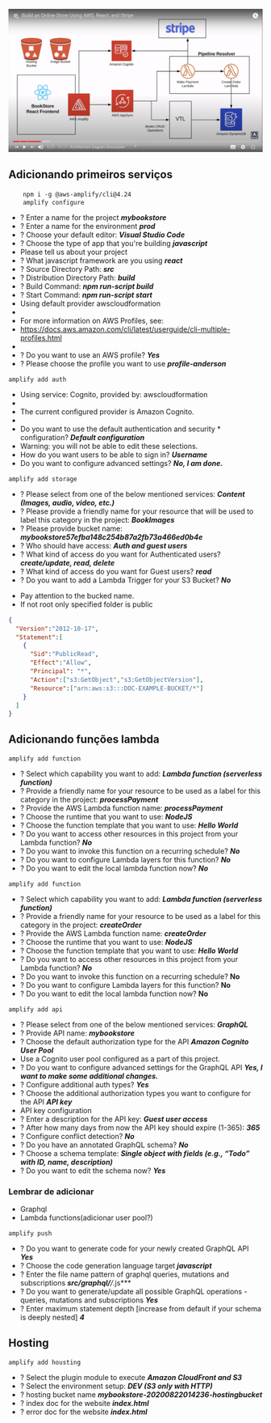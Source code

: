 ![](docs/arc.png)

## Adicionando primeiros serviços

```shell
    npm i -g @aws-amplify/cli@4.24
    amplify configure
```


* ? Enter a name for the project ***mybookstore***
* ? Enter a name for the environment ***prod***
* ? Choose your default editor: ***Visual Studio Code***
* ? Choose the type of app that you're building ***javascript***
* Please tell us about your project
* ? What javascript framework are you using ***react***
* ? Source Directory Path:  ***src***
* ? Distribution Directory Path: ***build***
* ? Build Command:  ***npm run-script build***
* ? Start Command: ***npm run-script start***
* Using default provider  awscloudformation
* 
* For more information on AWS Profiles, see:
* https://docs.aws.amazon.com/cli/latest/userguide/cli-multiple-profiles.html
* 
* ? Do you want to use an AWS profile? ***Yes***
* ? Please choose the profile you want to use ***profile-anderson***

```shell
amplify add auth
```

* Using service: Cognito, provided by: awscloudformation
*  
*  The current configured provider is Amazon Cognito. 
*  
*  Do you want to use the default authentication and security * configuration? ***Default configuration***
*  Warning: you will not be able to edit these selections. 
*  How do you want users to be able to sign in? ***Username***
*  Do you want to configure advanced settings? ***No, I am done.***

```shell
amplify add storage
```
* ? Please select from one of the below mentioned services: ***Content (Images, audio, video, etc.)***
* ? Please provide a friendly name for your resource that will be used to label this category in the project: ***BookImages***
* ? Please provide bucket name: ***mybookstore57efba148c254b87a2fb73a466ed0b4e***
* ? Who should have access: ***Auth and guest users***
* ? What kind of access do you want for Authenticated users? ***create/update, read, delete***
* ? What kind of access do you want for Guest users? ***read***
* ? Do you want to add a Lambda Trigger for your S3 Bucket? ***No***

- Pay attention to the bucked name.
- If not root only specified folder is public

```json
{
  "Version":"2012-10-17",
  "Statement":[
    {
      "Sid":"PublicRead",
      "Effect":"Allow",
      "Principal": "*",
      "Action":["s3:GetObject","s3:GetObjectVersion"],
      "Resource":["arn:aws:s3:::DOC-EXAMPLE-BUCKET/*"]
    }
  ]
}
```

## Adicionando funções lambda

```shell
amplify add function
```
* ? Select which capability you want to add: ***Lambda function (serverless function)***
* ? Provide a friendly name for your resource to be used as a label for this category in the project: ***processPayment***
* ? Provide the AWS Lambda function name: ***processPayment***
* ? Choose the runtime that you want to use: ***NodeJS***
* ? Choose the function template that you want to use: ***Hello World***
* ? Do you want to access other resources in this project from your Lambda function? ***No***
* ? Do you want to invoke this function on a recurring schedule? ***No***
* ? Do you want to configure Lambda layers for this function? ***No***
* ? Do you want to edit the local lambda function now? ***No***

```shell
amplify add function
```
* ? Select which capability you want to add: ***Lambda function (serverless function)***
* ? Provide a friendly name for your resource to be used as a label for this category in the project: ***createOrder***
* ? Provide the AWS Lambda function name: ***createOrder***
* ? Choose the runtime that you want to use: ***NodeJS***
* ? Choose the function template that you want to use: ***Hello World***
* ? Do you want to access other resources in this project from your Lambda function? ***No***
* ? Do you want to invoke this function on a recurring schedule? **No**
* ? Do you want to configure Lambda layers for this function? **No**
* ? Do you want to edit the local lambda function now? **No**

```shell
amplify add api
```
* ? Please select from one of the below mentioned services: ***GraphQL***
* ? Provide API name: ***mybookstore***
* ? Choose the default authorization type for the API ***Amazon Cognito User Pool***
* Use a Cognito user pool configured as a part of this project.
* ? Do you want to configure advanced settings for the GraphQL API ***Yes, I want to make some additional changes.***
* ? Configure additional auth types? ***Yes***
* ? Choose the additional authorization types you want to configure for the API ***API key***
* API key configuration
* ? Enter a description for the API key: ***Guest user access*** 
* ? After how many days from now the API key should expire (1-365): ***365***
* ? Configure conflict detection? ***No***
* ? Do you have an annotated GraphQL schema? ***No***
* ? Choose a schema template: ***Single object with fields (e.g., “Todo” with ID, name, description)***
* ? Do you want to edit the schema now? ***Yes***

### Lembrar de adicionar

* Graphql
* Lambda functions(adicionar user pool?)

```shell
amplify push
```

* ? Do you want to generate code for your newly created GraphQL API ***Yes***
* ? Choose the code generation language target ***javascript***
* ? Enter the file name pattern of graphql queries, mutations and subscriptions ***src/graphql/**/*.js***
* ? Do you want to generate/update all possible GraphQL operations - queries, mutations and subscriptions ***Yes***
* ? Enter maximum statement depth [increase from default if your schema is deeply nested] ***4***



## Hosting

```shell
amplify add housting
```

* ? Select the plugin module to execute ***Amazon CloudFront and S3***
* ? Select the environment setup: ***DEV (S3 only with HTTP)***
* ? hosting bucket name ***mybookstore-20200822014236-hostingbucket***
* ? index doc for the website ***index.html***
* ? error doc for the website ***index.html***



